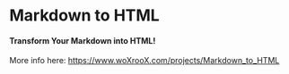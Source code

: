 # Markdown to HTML
#### Transform Your Markdown into HTML!
More info here: https://www.woXrooX.com/projects/Markdown_to_HTML
